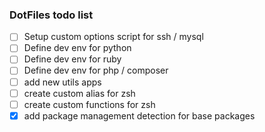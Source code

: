 ### DotFiles todo list

- [ ] Setup custom options script for ssh / mysql
- [ ] Define dev env for python
- [ ] Define dev env for ruby
- [ ] Define dev env for php / composer
- [ ] add new utils apps
- [ ] create custom alias for zsh
- [ ] create custom functions for zsh
- [x] add package management detection for base packages

